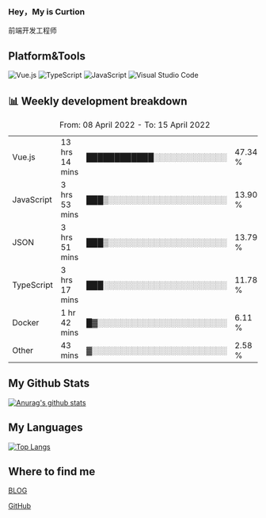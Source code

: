 ### Hey，My is Curtion
前端开发工程师
## Platform&Tools

![Vue.js](https://img.shields.io/badge/-Vue.js-4FC08D?style=flat-square&logo=Vue.js&logoColor=white)
![TypeScript](https://img.shields.io/badge/-TypeScript-007ACC?style=flat-square&logo=typescript&logoColor=white)
![JavaScript](https://img.shields.io/badge/-JavaScript-F7DF1E?style=flat-square&logo=javascript&logoColor=black)
![Visual Studio Code](https://img.shields.io/badge/-VSCode-007ACC?style=flat-square&logo=Visual-Studio-Code&logoColor=white)

## 📊 Weekly development breakdown

<!--START_SECTION:waka-->

<table><caption>From: 08 April 2022 - To: 15 April 2022</caption><tr><td>Vue.js</td><td>13 hrs 14 mins</td><td>████████████░░░░░░░░░░░░░</td><td>47.34 %</td></tr><tr><td>JavaScript</td><td>3 hrs 53 mins</td><td>███▒░░░░░░░░░░░░░░░░░░░░░</td><td>13.90 %</td></tr><tr><td>JSON</td><td>3 hrs 51 mins</td><td>███▒░░░░░░░░░░░░░░░░░░░░░</td><td>13.79 %</td></tr><tr><td>TypeScript</td><td>3 hrs 17 mins</td><td>███░░░░░░░░░░░░░░░░░░░░░░</td><td>11.78 %</td></tr><tr><td>Docker</td><td>1 hr 42 mins</td><td>█▓░░░░░░░░░░░░░░░░░░░░░░░</td><td>6.11 %</td></tr><tr><td>Other</td><td>43 mins</td><td>▓░░░░░░░░░░░░░░░░░░░░░░░░</td><td>2.58 %</td></tr></table>

<!--END_SECTION:waka-->

## My Github Stats

[![Anurag's github stats](https://github-readme-stats.vercel.app/api?username=curtion&count_private=true&show_icons=true&theme=onedark)](https://github.com/anuraghazra/github-readme-stats)

## My Languages

[![Top Langs](https://github-readme-stats.vercel.app/api/top-langs/?username=curtion&layout=compact)](https://github.com/anuraghazra/github-readme-stats)

## Where to find me

[BLOG](https://blog.3gxk.net)

[GitHub](https://github.com/Curtion)
